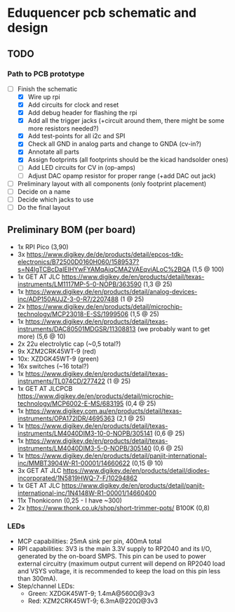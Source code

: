 # Eduquencer pcb schematic and design

## TODO

### Path to PCB prototype
- [ ] Finish the schematic
  - [x] Wire up rpi
  - [x] Add circuits for clock and reset
  - [x] Add debug header for flashing the rpi
  - [x] Add all the trigger jacks (+circuit around them, there might be some more resistors needed?)
  - [x] Add test-points for all i2c and SPI
  - [x] Check all GND in analog parts and change to GNDA (cv-in?)
  - [x] Annotate all parts
  - [x] Assign footprints (all footprints should be the kicad handsolder ones)
  - [ ] Add LED circuits for CV in (op-amps)
  - [ ] Adjust DAC opamp resistor for proper range (+add DAC out jack)
- [ ] Preliminary layout with all components (only footprint placement)
- [ ] Decide on a name
- [ ] Decide which jacks to use
- [ ] Do the final layout

## Preliminary BOM (per board)
- 1x RPI Pico (3,90)
- 3x https://www.digikey.de/de/products/detail/epcos-tdk-electronics/B72500D0160H060/1589537?s=N4IgTCBcDaIEIHYwFYAMqAiqCMA2VAEqviALoC%2BQA (1,5 @ 100)
- 1x GET AT JLC https://www.digikey.de/en/products/detail/texas-instruments/LM1117MP-5-0-NOPB/363590 (1,3 @ 25)
- 1x https://www.digikey.de/en/products/detail/analog-devices-inc/ADP150AUJZ-3-0-R7/2207488 (1 @ 25)
- 2x https://www.digikey.de/en/products/detail/microchip-technology/MCP23018-E-SS/1999506 (1,5 @ 25)
- 1x https://www.digikey.de/en/products/detail/texas-instruments/DAC80501MDGSR/11308813 (we probably want to get more) (5,6 @ 10)
- 2x 22u electrolytic cap (~0,5 total?)
- 9x XZM2CRK45WT-9 (red)
- 10x: XZDGK45WT-9 (green)
- 16x switches (~16 total?)
- 1x https://www.digikey.de/en/products/detail/texas-instruments/TL074CD/277422 (1 @ 25)
- 1x GET AT JLCPCB https://www.digikey.de/en/products/detail/microchip-technology/MCP6002-E-MS/683195 (0,4 @ 25)
- 1x https://www.digikey.com.au/en/products/detail/texas-instruments/OPA172IDR/4695363 (2,1 @ 25)
- 1x https://www.digikey.de/en/products/detail/texas-instruments/LM4040DIM3-10-0-NOPB/305141 (0,6 @ 25)
- 1x https://www.digikey.de/en/products/detail/texas-instruments/LM4040DIM3-5-0-NOPB/305140 (0,6 @ 25)
- 1x https://www.digikey.de/en/products/detail/panjit-international-inc/MMBT3904W-R1-00001/14660622 (0,15 @ 10)
- 3x GET AT JLC https://www.digikey.de/en/products/detail/diodes-incorporated/1N5819HWQ-7-F/10294862
- 1x GET AT JLC https://www.digikey.de/en/products/detail/panjit-international-inc/1N4148W-R1-00001/14660400
- 11x Thonkiconn (0,25 - I have ~300)
- 2x https://www.thonk.co.uk/shop/short-trimmer-pots/ B100K (0,8)

### LEDs
- MCP capabilities: 25mA sink per pin, 400mA total
- RPI capabilities: 3V3 is the main 3.3V supply to RP2040 and its I/O, generated by the on-board SMPS. This pin can be used to power external circuitry (maximum output current will depend on RP2040 load and VSYS voltage, it is recommended to keep the load on this pin less than 300mA).
- Step/channel LEDs:
  - Green: XZDGK45WT-9; 1.4mA@560Ω@3v3
  - Red: XZM2CRK45WT-9; 6.3mA@220Ω@3v3
